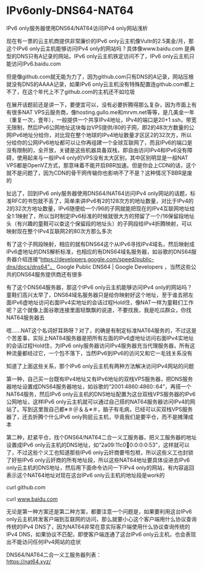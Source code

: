 # IPv6only-DNS64-NAT64
IPv6 only服务器使用DNS64/NAT64访问IPv4 only网站浅析

现在有一票的云主机商提供非常廉价的IPv6 only云主机像Vultr的2.5美金/月，那这个IPv6 only云主机能够访问IPv4 only的网站吗？具体像www.baidu.com 是典型的DNS只有A记录的网站，IPv6 only云主机铁定访问不了，IPv6 only云主机只能访问IPv6.baidu.com  

但是像github.com就无能为力了，因为github.com只有DNS的A记录，网站压根就没有DNS的AAAA记录，如果IPv6 only云主机没有特殊配置连github.com都上不了，在这个年代上不了github.com的主机还不如垃圾  

在展开话题前还是讲一下，要便宜可以，没有必要折腾得那么复杂，因为市面上有有很多NAT VPS云服务商，像hosting.gullo.me和mrvm.net等等，是几美金一年（重复一次，壹年），一般提供一个共享IPv4地址，IPv4的端口是20+1 ssh，带宽无限制，然后IPv6公网地址这块每台VPS提供/80的子网，即2的48次方数量的公网IPv6地址分给你，对比现在整个地球的IPv4地址数量才区区2的32次方，所以分给你的公网IPv6地址都可以让你再组建一个全球互联网了，而且IPv6的端口是没有限制的，全开放，关键是这些机器具备双栈，即自由访问IPv4和IPv6没有障碍，使用起来与一般IPv4 only的VPS没有太大区别，其中区别明显是一般NAT VPS都是OpenVZ方式，那意味着不能开启BBR加速。但是你会上CDN的话，这个就不是问题了，因为CDN的骨干网传输你也影响不了不是？这种情况下BBR是废的   

扯远了，回到IPv6 only服务器使用DNS64/NAT64访问IPv4 only网站的话题，标准RFC的书包就不丢了，简单来讲IPv6有2的128次方的地址数量，对比于IPv4的2的32次方地址数量，IPv6随便给一个/96的子网就能把现在的IPv4互联网地址给全1:1映射了，所以当时制定IPv6标准的时候就很大方的预留了一个/16保留段地址头（有兴趣的童鞋可以查这个保留段的地址头）的子网段给IPv4折腾映射，可以映射现在整个IPv4互联网2的80次方那么多次   
   
有了这个子网段映射，相应的就有DNS64这个从IPv6寻找IPv4域名，然后映射成IPv6虚地址的DNS解析标准，也相应的有DNS64域名服务器，如谷歌的DNS64服务器介绍连接“https://developers.google.com/speed/public-dns/docs/dns64”， Google Public DNS64  |  Google Developers  ，当然这些公共的DNS64服务提供商还有很多  
   
有了这个DNS64服务器，那这个IPv6 only云主机能够访问IPv4 only的网站吗？童鞋们高兴太早了，DNS64域名服务器只是给你映射好这个地址，至于谁去把左面IPv6虚地址访问右面IPv4实地址的会话过程Hold住，像NAT一样为童鞋们工作呢？这个就像上面谷歌连接里面轻飘飘的说道，不要找我，我是吃瓜群众，你找NAT64服务器去     
   
唔......NAT这个名词好耳熟呀？对了，的确是有制定标准NAT64服务的，不过这是个苦差事，实际上NAT64服务器是把所有左面的IPv6虚地址访问右面IPv4实地址的会话过程Hold住，为IPv6 only服务器访问IPv4服务器充当代理服务器，所有这种流量都经过它，一个包不落下，当然IPv6到IPv6的访问又和它一毛钱关系没有    

知道了上面这些关系，那个IPv6 only云主机有两种方法解决访问IPv4网站的问题    
     
第一种，自己买一台既有IPv4地址又有IPv6地址的双栈VPS服务器，把DNS服务器地址设置成DNS64服务器地址，如谷歌的“2001:4860:4860::64”，再搭一个NAT64服务，然后IPv6 only云主机的DNS地址配置为这台双栈VPS服务器的IPv6公网地址，这样IPv6 only云主机就可以通过自己搭的NAT64服务器访问IPv4的网站了。写到这里我自己都※＃＠＆＆※＃，脑子有毛病，已经可以买双栈VPS服务器了，还去折腾个什么IPv6 only狗屁云主机，毕竟我们是要平仓，而不是摊薄成本      
      
第二种，赶紧平仓，找个DNS64/NAT64二合一义工服务器，把义工服务器的地址设置成IPv6 only云主机的DNS地址，如“2a09:11c0:100:0:0:0:0:53”，这样就可以了，不过这些个义工也知道那些IPv6 only云奸商要甩包袱，所以这些义工也封锁了好些IPv6 only云奸商的所有地址段，所以这些NAT64地址要具体设进去IPv6 only云主机的DNS地址，然后用下面命令访问一下IPv4 only的网站，有内容返回表示这个NAT64地址对现在这台IPv6 only云主机的地址段是work的   
   
curl github.com  
   
curl www.baidu.com  
    
无论是第一种方案还是第二种方案，都要注意一个问题是，如果要利用这台IPv6 only云主机转发客户端到互联网的访问，那么就要小心这个客户端用什么协议查询传统的IPv4 DNS了，因为NAT64非常在意实际客户端使用什么协议查询传统的IPv4 DNS，如果协议不匹配，即使客户端连通了这台IPv6 only云主机，也会表现出不能访问任何IPv4网站的症状   
   
DNS64/NAT64二合一义工服务器列表：   
https://nat64.xyz/    


